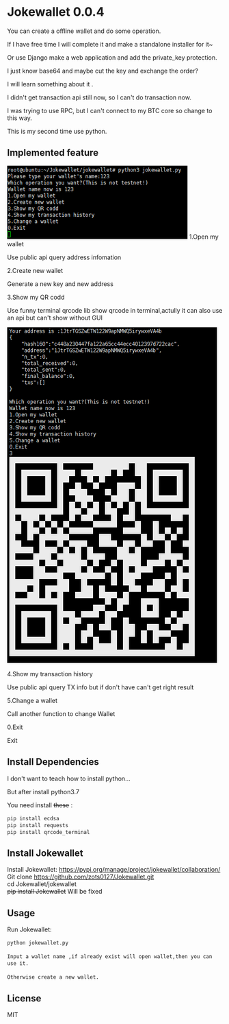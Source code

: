 
# Jokewallet 0.0.4
You can create a offline wallet and do some operation.

If I have free time I will complete it and make a standalone installer for it~

Or use Django make a web application and add the private_key protection.

I just know base64 and maybe cut the key and exchange the order?

I will learn something about it .

I didn't get transaction api still now, so I can't do transaction now.

I was trying to use RPC, but I can't connect to my BTC core so change to this way.

This is my second time use python.

## Implemented feature
![Image text](https://github.com/zots0127/Jokewallet/raw/master/img/menu.png)
1.Open my wallet       

Use public api query address infomation

2.Create new wallet    

Generate a new key and new address

3.Show my QR codd     

Use funny terminal qrcode lib show qrcode in terminal,actully it can also  use an api but can't show without GUI

![Image text](https://github.com/zots0127/Jokewallet/raw/master/img/feature.png)

4.Show my transaction history   

Use public api query TX info but if don't have can't get right result

5.Change a wallet

Call another function to change Wallet

0.Exit

Exit


## Install Dependencies
I don't want to teach how to install python...

But after install python3.7

You need install ~~these~~ :



    pip install ecdsa
    pip install requests
    pip install qrcode_terminal


## Install Jokewallet
Install Jokewallet:
    https://pypi.org/manage/project/jokewallet/collaboration/
    Git clone https://github.com/zots0127/Jokewallet.git \
    cd Jokewallet/jokewallet \
    ~~pip install Jokewallet~~  Will be fixed

## Usage
Run Jokewallet:

    python jokewallet.py    

    Input a wallet name ,if already exist will open wallet,then you can use it.

    Otherwise create a new wallet.

## License

MIT
